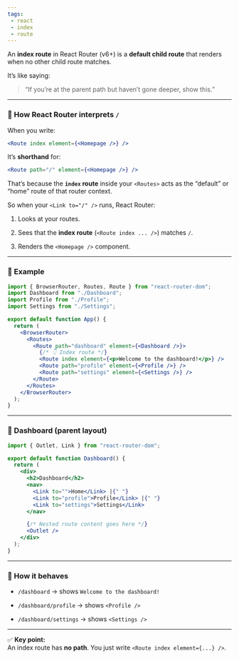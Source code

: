 ```yaml
---
tags: 
 - react
 - index
 - route
---
```


An **index route** in React Router (v6+) is a **default child route** that renders when no other child route matches.

It’s like saying:

> “If you’re at the parent path but haven’t gone deeper, show this.”

---

### 🧭 How React Router interprets `/`

When you write:

```jsx
<Route index element={<Homepage />} />
```

It’s **shorthand** for:

```jsx
<Route path="/" element={<Homepage />} />
```

That’s because the **`index` route** inside your `<Routes>` acts as the “default” or “home” route of that router context.

So when your `<Link to="/" />` runs, React Router:

1. Looks at your routes.
    
2. Sees that the **index route** (`<Route index ... />`) matches `/`.
    
3. Renders the `<Homepage />` component.
    

---

### 🔹 Example

```jsx
import { BrowserRouter, Routes, Route } from "react-router-dom";
import Dashboard from "./Dashboard";
import Profile from "./Profile";
import Settings from "./Settings";

export default function App() {
  return (
    <BrowserRouter>
      <Routes>
        <Route path="dashboard" element={<Dashboard />}>
          {/* 👇 Index route */}
          <Route index element={<p>Welcome to the dashboard!</p>} />
          <Route path="profile" element={<Profile />} />
          <Route path="settings" element={<Settings />} />
        </Route>
      </Routes>
    </BrowserRouter>
  );
}
```

---

### 🔹 Dashboard (parent layout)

```jsx
import { Outlet, Link } from "react-router-dom";

export default function Dashboard() {
  return (
    <div>
      <h2>Dashboard</h2>
      <nav>
        <Link to="">Home</Link> |{" "}
        <Link to="profile">Profile</Link> |{" "}
        <Link to="settings">Settings</Link>
      </nav>

      {/* Nested route content goes here */}
      <Outlet />
    </div>
  );
}
```

---

### 🔹 How it behaves

- `/dashboard` → shows `Welcome to the dashboard!`
    
- `/dashboard/profile` → shows `<Profile />`
    
- `/dashboard/settings` → shows `<Settings />`
    

---

✅ **Key point:**  
An index route has **no path**. You just write `<Route index element={...} />`.